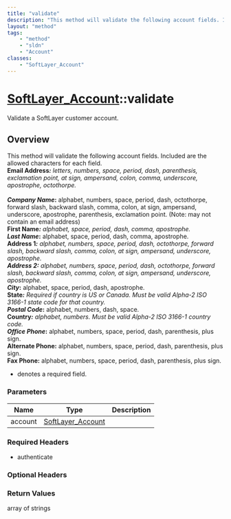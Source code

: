 ```yaml
---
title: "validate"
description: "This method will validate the following account fields. Included are the allowed characters for each field.<br> <strong>... "
layout: "method"
tags:
    - "method"
    - "sldn"
    - "Account"
classes:
    - "SoftLayer_Account"
---
```

# [SoftLayer_Account](/reference/services/SoftLayer_Account)::validate

Validate a SoftLayer customer account.


## Overview 
This method will validate the following account fields. Included are the allowed characters for each field.<br> <strong>Email Address<sup>*</sup>:</strong> letters, numbers, space, period, dash, parenthesis, exclamation point, at sign, ampersand, colon, comma, underscore, apostrophe, octothorpe.<br><br> <strong>Company Name<sup>*</sup>:</strong> alphabet, numbers, space, period, dash, octothorpe, forward slash, backward slash, comma, colon, at sign, ampersand, underscore, apostrophe, parenthesis, exclamation point. (Note: may not contain an email address)<br> <strong>First Name<sup>*</sup>:</strong> alphabet, space, period, dash, comma, apostrophe.<br> <strong>Last Name<sup>*</sup>:</strong> alphabet, space, period, dash, comma, apostrophe.<br> <strong>Address 1<sup>*</sup>:</strong> alphabet, numbers, space, period, dash, octothorpe, forward slash, backward slash, comma, colon, at sign, ampersand, underscore, apostrophe.<br> <strong>Address 2:</strong> alphabet, numbers, space, period, dash, octothorpe, forward slash, backward slash, comma, colon, at sign, ampersand, underscore, apostrophe.<br> <strong>City<sup>*</sup>:</strong> alphabet, space, period, dash, apostrophe.<br> <strong>State<sup>*</sup>:</strong> Required if country is US or Canada. Must be valid Alpha-2 ISO 3166-1 state code for that country.<br> <strong>Postal Code<sup>*</sup>:</strong> alphabet, numbers, dash, space.<br> <strong>Country<sup>*</sup>:</strong> alphabet, numbers. Must be valid Alpha-2 ISO 3166-1 country code.<br> <strong>Office Phone<sup>*</sup>:</strong> alphabet, numbers, space, period, dash, parenthesis, plus sign.<br> <strong>Alternate Phone:</strong> alphabet, numbers, space, period, dash, parenthesis, plus sign.<br> <strong>Fax Phone:</strong> alphabet, numbers, space, period, dash, parenthesis, plus sign.<br> 
* denotes a required field.

### Parameters 
|Name | Type | Description |
| --- | --- | --- |
|account| <a href='/reference/datatypes/SoftLayer_Account'>SoftLayer_Account </a>| |


### Required Headers
* authenticate

### Optional Headers

### Return Values
array of strings

